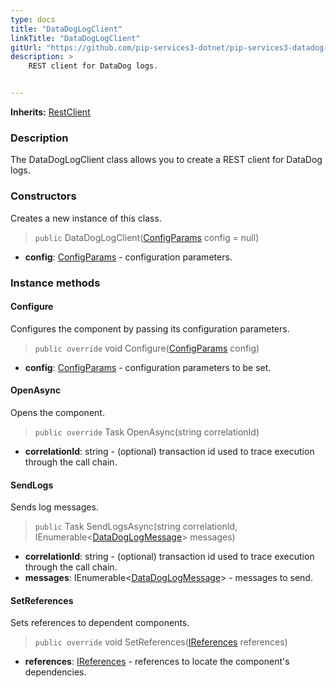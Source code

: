```yaml
---
type: docs
title: "DataDogLogClient"
linkTitle: "DataDogLogClient"
gitUrl: "https://github.com/pip-services3-dotnet/pip-services3-datadog-dotnet"
description: >
    REST client for DataDog logs.


---
```


**Inherits:** [RestClient](../../../rpc/clients/rest_client)

### Description

The DataDogLogClient class allows you to create a REST client for DataDog logs. 



### Constructors
Creates a new instance of this class.

> `public` DataDogLogClient([ConfigParams](../../../commons/config/config_params) config = null)

- **config**: [ConfigParams](../../../commons/config/config_params) - configuration parameters.


### Instance methods

#### Configure
Configures the component by passing its configuration parameters.

> `public override` void Configure([ConfigParams](../../../commons/config/config_params) config)

- **config**: [ConfigParams](../../../commons/config/config_params) - configuration parameters to be set.

#### OpenAsync
Opens the component.

> `public override` Task OpenAsync(string correlationId)

- **correlationId**: string - (optional) transaction id used to trace execution through the call chain.

#### SendLogs
Sends log messages.

> `public` Task SendLogsAsync(string correlationId, IEnumerable<[DataDogLogMessage](../datadog_log_message)> messages)

- **correlationId**: string - (optional) transaction id used to trace execution through the call chain.
- **messages**: IEnumerable<[DataDogLogMessage](../datadog_log_message)> - messages to send.

#### SetReferences
Sets references to dependent components.

> `public override` void SetReferences([IReferences](../../../commons/refer/ireferences) references)

- **references**: [IReferences](../../../commons/refer/ireferences) - references to locate the component's dependencies.
